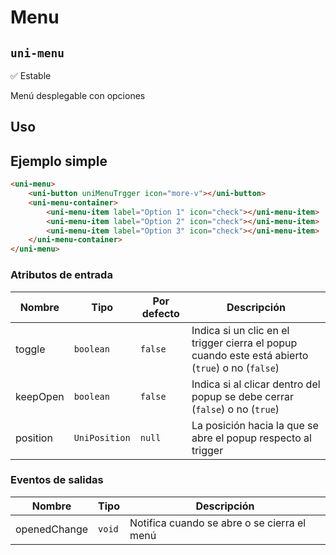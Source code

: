 Menu
===================
`uni-menu`
---
:white_check_mark: Estable

Menú desplegable con opciones

## Uso

## Ejemplo simple

```html
<uni-menu>
    <uni-button uniMenuTrgger icon="more-v"></uni-button>
    <uni-menu-container>
        <uni-menu-item label="Option 1" icon="check"></uni-menu-item>
        <uni-menu-item label="Option 2" icon="check"></uni-menu-item>
        <uni-menu-item label="Option 3" icon="check"></uni-menu-item>
    </uni-menu-container>
</uni-menu>

```

### Atributos de entrada

| Nombre   | Tipo              | Por defecto | Descripción 
| -------- | ----------------- | ----------- | -----------
| toggle   | `boolean`         | `false`     | Indica si un clic en el trigger cierra el popup cuando este está abierto (`true`) o no (`false`) 
| keepOpen | `boolean`         | `false`     | Indica si al clicar dentro del popup se debe cerrar (`false`) o no (`true`)
| position | `UniPosition`     | `null`      | La posición hacia la que se abre el popup respecto al trigger 

### Eventos de salidas

| Nombre       | Tipo           | Descripción
| ------------ | -------------- | -----------
| openedChange | `void`         | Notifica cuando se abre o se cierra el menú
